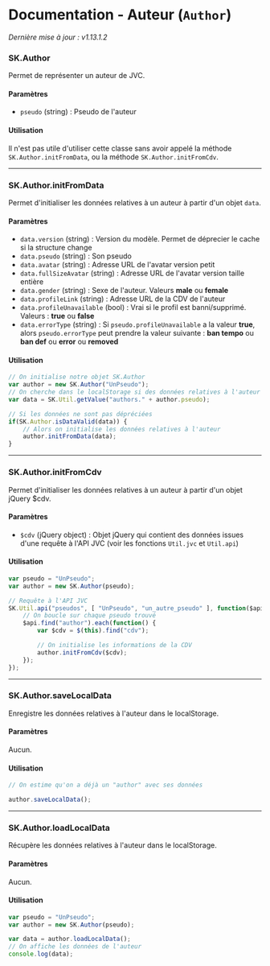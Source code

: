 Documentation - Auteur (`Author`)
=================================

*Dernière mise à jour : v1.13.1.2*

### SK.Author
Permet de représenter un auteur de JVC.

#### Paramètres
* `pseudo` (string) : Pseudo de l'auteur

#### Utilisation
Il n'est pas utile d'utiliser cette classe sans avoir appelé la méthode `SK.Author.initFromData`, ou la méthode `SK.Author.initFromCdv`.

----

### SK.Author.initFromData
Permet d'initialiser les données relatives à un auteur à partir d'un objet `data`.

#### Paramètres
* `data.version` (string) : Version du modèle. Permet de déprecier le cache si la structure change
* `data.pseudo` (string) : Son pseudo  
* `data.avatar` (string) : Adresse URL de l'avatar version petit
* `data.fullSizeAvatar` (string) : Adresse URL de l'avatar version taille entière  
* `data.gender` (string) :  Sexe de l'auteur. Valeurs **male** ou **female**  
* `data.profileLink` (string) : Adresse URL de la CDV de l'auteur  
* `data.profileUnavailable` (bool) : Vrai si le profil est banni/supprimé. Valeurs : **true** ou **false**  
* `data.errorType` (string) : Si `pseudo.profileUnavailable` a la valeur **true**, alors ``pseudo.errorType`` peut prendre la valeur suivante : **ban tempo** ou **ban def** ou **error** ou **removed**

#### Utilisation
```javascript
// On initialise notre objet SK.Author
var author = new SK.Author("UnPseudo");
// On cherche dans le localStorage si des données relatives à l'auteur sont présentes
var data = SK.Util.getValue("authors." + author.pseudo);

// Si les données ne sont pas dépréciées
if(SK.Author.isDataValid(data)) {
    // Alors on initialise les données relatives à l'auteur
    author.initFromData(data);
}
```

----

### SK.Author.initFromCdv
Permet d'initialiser les données relatives à un auteur à partir d'un objet jQuery $cdv.

#### Paramètres
* `$cdv` (jQuery object) : Objet jQuery qui contient des données issues d'une requête à l'API JVC (voir les fonctions `Util.jvc` et `Util.api`)

#### Utilisation

```javascript
var pseudo = "UnPseudo";
var author = new SK.Author(pseudo);

// Requête à l'API JVC
SK.Util.api("pseudos", [ "UnPseudo", "un_autre_pseudo" ], function($api) {
    // On boucle sur chaque pseudo trouvé
    $api.find("author").each(function() {
        var $cdv = $(this).find("cdv");

        // On initialise les informations de la CDV
        author.initFromCdv($cdv);
    });
});
```

----

### SK.Author.saveLocalData
Enregistre les données relatives à l'auteur dans le localStorage.

#### Paramètres
Aucun.

#### Utilisation
```javascript
// On estime qu'on a déjà un "author" avec ses données

author.saveLocalData();
```

----

### SK.Author.loadLocalData
Récupère les données relatives à l'auteur dans le localStorage.

#### Paramètres
Aucun.

#### Utilisation
```javascript
var pseudo = "UnPseudo";
var author = new SK.Author(pseudo);

var data = author.loadLocalData();
// On affiche les données de l'auteur
console.log(data);
```
